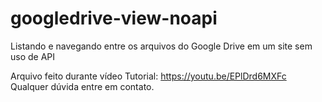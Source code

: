# googledrive-view-noapi
Listando e navegando entre os arquivos do Google Drive em um site sem uso de API

Arquivo feito durante vídeo Tutorial: https://youtu.be/EPlDrd6MXFc
<br/>
Qualquer dúvida entre em contato.
